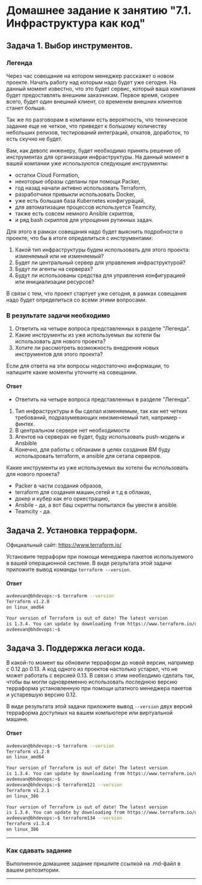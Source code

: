 # Домашнее задание к занятию "7.1. Инфраструктура как код"

## Задача 1. Выбор инструментов. 
 
### Легенда
 
Через час совещание на котором менеджер расскажет о новом проекте. Начать работу над которым надо 
будет уже сегодня. 
На данный момент известно, что это будет сервис, который ваша компания будет предоставлять внешним заказчикам.
Первое время, скорее всего, будет один внешний клиент, со временем внешних клиентов станет больше.

Так же по разговорам в компании есть вероятность, что техническое задание еще не четкое, что приведет к большому
количеству небольших релизов, тестирований интеграций, откатов, доработок, то есть скучно не будет.  
   
Вам, как девопс инженеру, будет необходимо принять решение об инструментах для организации инфраструктуры.
На данный момент в вашей компании уже используются следующие инструменты: 
- остатки Сloud Formation, 
- некоторые образы сделаны при помощи Packer,
- год назад начали активно использовать Terraform, 
- разработчики привыкли использовать Docker, 
- уже есть большая база Kubernetes конфигураций, 
- для автоматизации процессов используется Teamcity, 
- также есть совсем немного Ansible скриптов, 
- и ряд bash скриптов для упрощения рутинных задач.  

Для этого в рамках совещания надо будет выяснить подробности о проекте, что бы в итоге определиться с инструментами:

1. Какой тип инфраструктуры будем использовать для этого проекта: изменяемый или не изменяемый?
2. Будет ли центральный сервер для управления инфраструктурой?
3. Будут ли агенты на серверах?
4. Будут ли использованы средства для управления конфигурацией или инициализации ресурсов? 
 
В связи с тем, что проект стартует уже сегодня, в рамках совещания надо будет определиться со всеми этими вопросами.

### В результате задачи необходимо

1. Ответить на четыре вопроса представленных в разделе "Легенда". 
2. Какие инструменты из уже используемых вы хотели бы использовать для нового проекта? 
3. Хотите ли рассмотреть возможность внедрения новых инструментов для этого проекта? 

Если для ответа на эти вопросы недостаточно информации, то напишите какие моменты уточните на совещании.

#### Ответ
- Ответить на четыре вопроса представленных в разделе "Легенда". 
1. Тип инфраструктуры я бы сделал изменяемым, так как нет четких требований, подразумевающих неизменяемый тип, например - финтех.
2. В центральном сервере нет необходимости
3. Агентов на серверах не будет, буду использовать push-модель и Ansbible
4. Конечно, для работы с облаками в целях создания ВМ буду использровать terraform, и ansible для сетапа серверов.

Какие инструменты из уже используемых вы хотели бы использовать для нового проекта? 
- Packer в части создания образов,
- terraform для создания машин,сетей и т.д в облаках,
- докер и кубер как его оркестрацию,
- Ansbile - да, а вот баш скрипты попытался бы увести в ansible.
- Teamcity - да.

## Задача 2. Установка терраформ. 

Официальный сайт: https://www.terraform.io/

Установите терраформ при помощи менеджера пакетов используемого в вашей операционной системе.
В виде результата этой задачи приложите вывод команды `terraform --version`.

#### Ответ
```bash
avdeevan@bhdevops:~$ terraform --version
Terraform v1.2.8
on linux_amd64

Your version of Terraform is out of date! The latest version
is 1.3.4. You can update by downloading from https://www.terraform.io/downloads.html
avdeevan@bhdevops:~$
```

## Задача 3. Поддержка легаси кода. 

В какой-то момент вы обновили терраформ до новой версии, например с 0.12 до 0.13. 
А код одного из проектов настолько устарел, что не может работать с версией 0.13. 
В связи с этим необходимо сделать так, чтобы вы могли одновременно использовать последнюю версию терраформа установленную при помощи
штатного менеджера пакетов и устаревшую версию 0.12. 

В виде результата этой задачи приложите вывод `--version` двух версий терраформа доступных на вашем компьютере 
или виртуальной машине.

#### Ответ
```bash
avdeevan@bhdevops:~$ terraform --version
Terraform v1.2.8
on linux_amd64

Your version of Terraform is out of date! The latest version
is 1.3.4. You can update by downloading from https://www.terraform.io/downloads.html
avdeevan@bhdevops:~$
avdeevan@bhdevops:~$ terraform121 --version
Terraform v1.2.1
on linux_386

Your version of Terraform is out of date! The latest version
is 1.3.4. You can update by downloading from https://www.terraform.io/downloads.html
avdeevan@bhdevops:~$ terraform134 --version
Terraform v1.3.4
on linux_386
```
---

### Как cдавать задание

Выполненное домашнее задание пришлите ссылкой на .md-файл в вашем репозитории.

---
